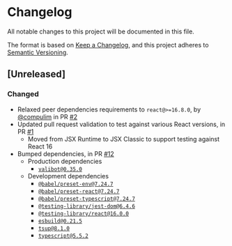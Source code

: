 # Changelog

All notable changes to this project will be documented in this file.

The format is based on [Keep a Changelog](https://keepachangelog.com/en/1.0.0/),
and this project adheres to [Semantic Versioning](https://semver.org/spec/v2.0.0.html).

## [Unreleased]

### Changed

- Relaxed peer dependencies requirements to `react@>=16.8.0`, by [@compulim](https://github.com/compulim) in PR [#2](https://github.com/compulim/react-scrolling-background/pull/2)
- Updated pull request validation to test against various React versions, in PR [#1](https://github.com/compulim/react-scrolling-background/pull/1)
   - Moved from JSX Runtime to JSX Classic to support testing against React 16
- Bumped dependencies, in PR [#12](https://github.com/compulim/react-scrolling-background/pull/12)
   - Production dependencies
      - [`valibot@0.35.0`](https://npmjs.com/package/valibot/v/0.35.0)
   - Development dependencies
      - [`@babel/preset-env@7.24.7`](https://npmjs.com/package/@babel/preset-env/v/7.24.7)
      - [`@babel/preset-react@7.24.7`](https://npmjs.com/package/@babel/preset-react/v/7.24.7)
      - [`@babel/preset-typescript@7.24.7`](https://npmjs.com/package/@babel/preset-typescript/v/7.24.7)
      - [`@testing-library/jest-dom@6.4.6`](https://npmjs.com/package/@testing-library/jest-dom/v/6.4.6)
      - [`@testing-library/react@16.0.0`](https://npmjs.com/package/@testing-library/react/v/16.0.0)
      - [`esbuild@0.21.5`](https://npmjs.com/package/esbuild/v/0.21.5)
      - [`tsup@8.1.0`](https://npmjs.com/package/tsup/v/8.1.0)
      - [`typescript@5.5.2`](https://npmjs.com/package/typescript/v/5.5.2)
